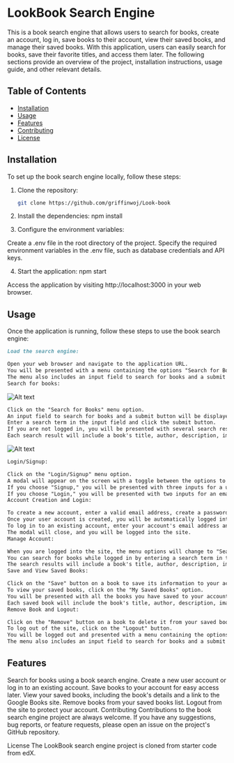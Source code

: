 # LookBook Search Engine

This is a book search engine that allows users to search for books, create an account, log in, save books to their account, view their saved books, and manage their saved books. With this application, users can easily search for books, save their favorite titles, and access them later. The following sections provide an overview of the project, installation instructions, usage guide, and other relevant details.

## Table of Contents

- [Installation](#installation)
- [Usage](#usage)
- [Features](#features)
- [Contributing](#contributing)
- [License](#license)

## Installation

To set up the book search engine locally, follow these steps:

1. Clone the repository:

   ```bash
   git clone https://github.com/griffinwoj/Look-book

   ```

2. Install the dependencies:
   npm install

3. Configure the environment variables:

Create a .env file in the root directory of the project.
Specify the required environment variables in the .env file, such as database credentials and API keys.

4. Start the application:
   npm start

Access the application by visiting http://localhost:3000 in your web browser.

## Usage

Once the application is running, follow these steps to use the book search engine:

```md
Load the search engine:

Open your web browser and navigate to the application URL.
You will be presented with a menu containing the options "Search for Books" and "Login/Signup."
The menu also includes an input field to search for books and a submit button.
Search for books:
``````
![Alt text](assets/01.gif)
```md
Click on the "Search for Books" menu option.
An input field to search for books and a submit button will be displayed.
Enter a search term in the input field and click the submit button.
If you are not logged in, you will be presented with several search results.
Each search result will include a book's title, author, description, image, and a link to that book on the Google Books site.
```````
![Alt text](assets/02.gif)
```md
Login/Signup:

Click on the "Login/Signup" menu option.
A modal will appear on the screen with a toggle between the options to "Log in" or "Sign up."
If you choose "Signup," you will be presented with three inputs for a username, an email address, and a password, as well as a signup button.
If you choose "Login," you will be presented with two inputs for an email address and a password, as well as a login button.
Account Creation and Login:

To create a new account, enter a valid email address, create a password, and click on the signup button.
Once your user account is created, you will be automatically logged into the site.
To log in to an existing account, enter your account's email address and password and click on the login button.
The modal will close, and you will be logged into the site.
Manage Account:

When you are logged into the site, the menu options will change to "Search for Books," "My Saved Books," and "Logout."
You can search for books while logged in by entering a search term in the input field and clicking the submit button.
The search results will include a book's title, author, description, image, a link to that book on the Google Books site, and a button to save the book to your account.
Save and View Saved Books:

Click on the "Save" button on a book to save its information to your account.
To view your saved books, click on the "My Saved Books" option.
You will be presented with all the books you have saved to your account.
Each saved book will include the book's title, author, description, image, a link to that book on the Google Books site, and a button to remove the book from your account.
Remove Book and Logout:

Click on the "Remove" button on a book to delete it from your saved books list.
To log out of the site, click on the "Logout" button.
You will be logged out and presented with a menu containing the options "Search for Books" and "Login/Signup."
The menu also includes an input field to search for books and a submit button.
```

## Features

Search for books using a book search engine.
Create a new user account or log in to an existing account.
Save books to your account for easy access later.
View your saved books, including the book's details and a link to the Google Books site.
Remove books from your saved books list.
Logout from the site to protect your account.
Contributing
Contributions to the book search engine project are always welcome. If you have any suggestions, bug reports, or feature requests, please open an issue on the project's GitHub repository.

License
The LookBook search engine project is cloned from starter code from edX.
